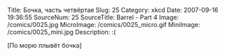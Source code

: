Title: Бочка, часть четвёртая 
Slug: 25 
Category: xkcd 
Date: 2007-09-16 19:36:55 
SourceNum: 25 
SourceTitle: Barrel - Part 4 
Image: /comics/0025.jpg 
MicroImage: /comics/0025_micro.gif 
MiniImage: /comics/0025_mini.jpg 
Description: :( 

[По морю плывёт бочка]